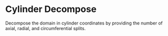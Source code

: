 # Cylinder Decompose

Decompose the domain in cylinder coordinates by providing the 
number of axial, radial, and circumferential splits. 


